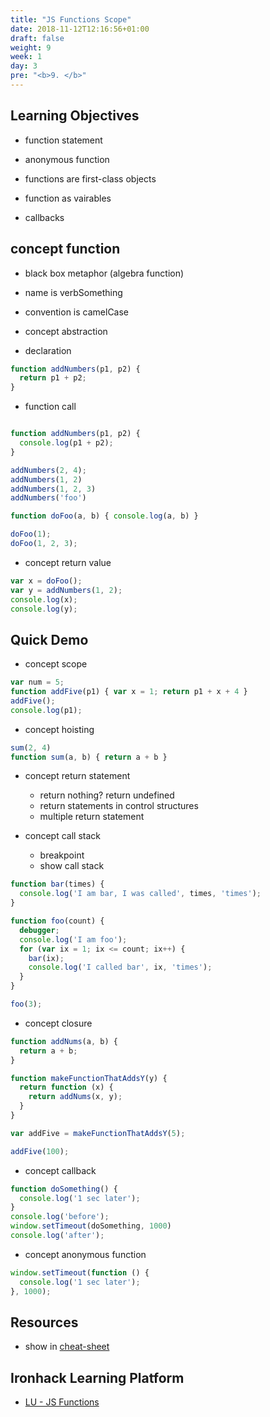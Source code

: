 ```yaml
---
title: "JS Functions Scope"
date: 2018-11-12T12:16:56+01:00
draft: false
weight: 9
week: 1
day: 3
pre: "<b>9. </b>"
---
```


## Learning Objectives

- function statement

- anonymous function

- functions are first-class objects

- function as vairables

- callbacks

  

## concept function

- black box metaphor (algebra function)
- name is verbSomething
- convention is camelCase
- concept abstraction

- declaration
```javascript
function addNumbers(p1, p2) {
  return p1 + p2;
}
```

- function call

```javascript

function addNumbers(p1, p2) {
  console.log(p1 + p2);
}

addNumbers(2, 4);
addNumbers(1, 2)
addNumbers(1, 2, 3)
addNumbers('foo')

function doFoo(a, b) { console.log(a, b) }

doFoo(1);
doFoo(1, 2, 3);

```

- concept return value

```javascript
var x = doFoo();
var y = addNumbers(1, 2);
console.log(x);
console.log(y);
```

## Quick Demo

- concept scope

```javascript
var num = 5;
function addFive(p1) { var x = 1; return p1 + x + 4 }
addFive();
console.log(p1);
```
- concept hoisting
```javascript
sum(2, 4)
function sum(a, b) { return a + b }
```
- concept return statement
  - return nothing? return undefined
  - return statements in control structures
  - multiple return statement

- concept call stack
  - breakpoint
  - show call stack

```javascript
function bar(times) {
  console.log('I am bar, I was called', times, 'times');
}

function foo(count) {
  debugger;
  console.log('I am foo');
  for (var ix = 1; ix <= count; ix++) {
    bar(ix);
    console.log('I called bar', ix, 'times');
  }
}

foo(3);
```

- concept closure

```javascript
function addNums(a, b) {
  return a + b;
}

function makeFunctionThatAddsY(y) {
  return function (x) {
    return addNums(x, y);
  }
}

var addFive = makeFunctionThatAddsY(5);

addFive(100);
```

- concept callback

```javascript
function doSomething() {
  console.log('1 sec later');
}
console.log('before');
window.setTimeout(doSomething, 1000)
console.log('after');
```

- concept anonymous function
```javascript
window.setTimeout(function () {
  console.log('1 sec later');
}, 1000);
```

## Resources

- show in [cheat-sheet](https://github.com/ironhack/bcn-webdev-cheatsheet/tree/master/m1#js-concepts)

## Ironhack Learning Platform

- [LU - JS Functions](http://learn.ironhack.com/#/learning_unit/3020)